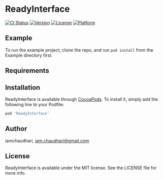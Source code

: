 # ReadyInterface

[![CI Status](http://img.shields.io/travis/iamchaudhari/ReadyInterface.svg?style=flat)](https://travis-ci.org/iamchaudhari/ReadyInterface)
[![Version](https://img.shields.io/cocoapods/v/ReadyInterface.svg?style=flat)](http://cocoapods.org/pods/ReadyInterface)
[![License](https://img.shields.io/cocoapods/l/ReadyInterface.svg?style=flat)](http://cocoapods.org/pods/ReadyInterface)
[![Platform](https://img.shields.io/cocoapods/p/ReadyInterface.svg?style=flat)](http://cocoapods.org/pods/ReadyInterface)

## Example

To run the example project, clone the repo, and run `pod install` from the Example directory first.

## Requirements

## Installation

ReadyInterface is available through [CocoaPods](http://cocoapods.org). To install
it, simply add the following line to your Podfile:

```ruby
pod 'ReadyInterface'
```

## Author

iamchaudhari, iam.chaudhari@gmail.com

## License

ReadyInterface is available under the MIT license. See the LICENSE file for more info.

